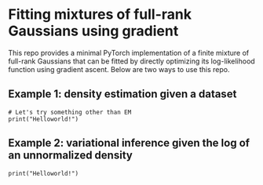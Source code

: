 # Fitting mixtures of full-rank Gaussians using gradient

This repo provides a minimal PyTorch implementation of a finite mixture of full-rank Gaussians that can be fitted by directly optimizing its log-likelihood function using gradient ascent. Below are two ways to use this repo.

## Example 1: density estimation given a dataset

```{python}
# Let's try something other than EM
print("Helloworld!")
```

## Example 2: variational inference given the log of an unnormalized density 

```{python}
print("Helloworld!")
```
